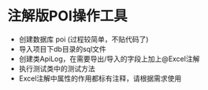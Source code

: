 # 注解版POI操作工具
* 创建数据库 poi (过程较简单，不贴代码了)
* 导入项目下db目录的sql文件
* 创建类ApiLog，在需要导出/导入的字段上加上@Excel注解
* 执行测试类中的测试方法
* Excel注解中属性的作用都标有注释，请根据需求使用
